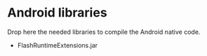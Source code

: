 # Android libraries

Drop here the needed libraries to compile the Android native code.

* FlashRuntimeExtensions.jar